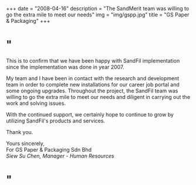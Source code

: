 +++
date = "2008-04-16"
description = "The SandMerit team was willing to go the extra mile to meet our needs"
img = "img/gspp.jpg"
title = "GS Paper & Packaging"
+++
# "

This is to confirm that we have been happy with SandFil implementation since the implementation was done in year 2007.

My team and I have been in contact with the research and development team in order to complete new installations for our career job portal and some ongoing upgrades. Throughout the project, the SandFil team was willing to go the extra mile to meet our needs and diligent in carrying out the work and solving issues.

With the continued support, we certainly hope to continue to grow by utilizing SandFil's products and services.

Thank you.

Yours sincerely,  
For GS Paper & Packaging Sdn Bhd  
<em>Siew Su Chen, Manager - Human Resources</em>

# "
